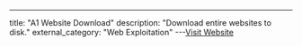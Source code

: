 ---
title: "A1 Website Download"
description: "Download entire websites to disk."
external_category: "Web Exploitation"
---[Visit Website](http://www.microsystools.com/products/website-download)

